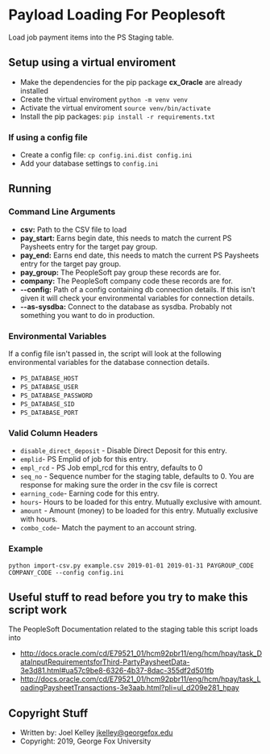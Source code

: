 # Payload Loading For Peoplesoft

Load job payment items into the PS Staging table.

## Setup using a virtual enviroment

 * Make the dependencies for the pip package **cx_Oracle** are already installed
 * Create the virtual enviroment `python -m venv venv`
 * Activate the virtual enviroment `source venv/bin/activate`
 * Install the pip packages: `pip install -r requirements.txt`

### If using a config file

* Create a config file: `cp config.ini.dist config.ini`
* Add your database settings to `config.ini`

## Running

### Command Line Arguments

* **csv:** Path to the CSV file to load
* **pay_start:** Earns begin date, this needs to match the current PS Paysheets entry for the target pay group.
* **pay_end:** Earns end date, this needs to match the current PS Paysheets entry for the target pay group.
* **pay_group:** The PeopleSoft pay group these records are for.
* **company:** The PeopleSoft company code these records are for.
* **--config:** Path of a config containing db connection details.  If this isn't given it will check your environmental variables for connection details. 
* **--as-sysdba:** Connect to the database as sysdba.  Probably not something you want to do in production.


### Environmental Variables

If a config file isn't passed in, the script will look at the following
environmental variables for the database connection details.

* `PS_DATABASE_HOST`
* `PS_DATABASE_USER`
* `PS_DATABASE_PASSWORD`
* `PS_DATABASE_SID`
* `PS_DATABASE_PORT`


### Valid Column Headers

* `disable_direct_deposit` - Disable Direct Deposit for this entry.
* `emplid`- PS Emplid of job for this entry.
* `empl_rcd` - PS Job empl_rcd for this entry, defaults to 0
* `seq_no` - Sequence number for the staging table, defaults to 0.  You are response for making sure the order in the csv file is correct
* `earning_code`- Earning code for this entry.
* `hours`- Hours to be loaded for this entry. Mutually exclusive with amount.
* `amount` - Amount (money) to be loaded for this entry. Mutually exclusive with hours.
* `combo_code`- Match the payment to an account string.


### Example

```
python import-csv.py example.csv 2019-01-01 2019-01-31 PAYGROUP_CODE COMPANY_CODE --config config.ini
```

## Useful stuff to read before you try to make this script work

The PeopleSoft Documentation related to the staging table this script loads into

* <http://docs.oracle.com/cd/E79521_01/hcm92pbr11/eng/hcm/hpay/task_DataInputRequirementsforThird-PartyPaysheetData-3e3d81.html#ua57c9be8-6326-4b37-8dac-355df2d501fb>
* <http://docs.oracle.com/cd/E79521_01/hcm92pbr11/eng/hcm/hpay/task_LoadingPaysheetTransactions-3e3aab.html?pli=ul_d209e281_hpay>

## Copyright Stuff

* Written by: Joel Kelley <jkelley@georgefox.edu>
* Copyright: 2019, George Fox University
